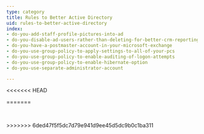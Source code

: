```yaml
---
type: category
title: Rules to Better Active Directory
uid: rules-to-better-active-directory
index:
- do-you-add-staff-profile-pictures-into-ad
- do-you-disable-ad-users-rather-than-deleting-for-better-crm-reporting
- do-you-have-a-postmaster-account-in-your-microsoft-exchange
- do-you-use-group-policy-to-apply-settings-to-all-of-your-pcs
- do-you-use-group-policy-to-enable-auditing-of-logon-attempts
- do-you-use-group-policy-to-enable-hibernate-option
- do-you-use-separate-administrator-account

---
```

<<<<<<< HEAD

=======
<p>​​​​<br></p>
>>>>>>> 6ded47f5f5dc7d79e941d9ee45d5dc9b0c1ba311


